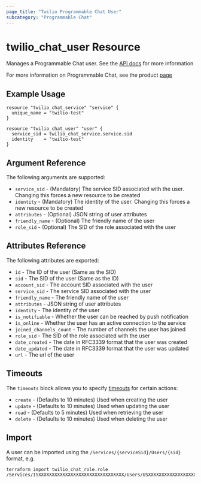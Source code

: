 ```yaml
---
page_title: "Twilio Programmable Chat User"
subcategory: "Programmable Chat"
---
```


# twilio_chat_user Resource

Manages a Programmable Chat user. See the [API docs](https://www.twilio.com/docs/chat/rest/user-resource) for more information

For more information on Programmable Chat, see the product [page](https://www.twilio.com/chat)

## Example Usage

```hcl
resource "twilio_chat_service" "service" {
  unique_name = "twilio-test"
}

resource "twilio_chat_user" "user" {
  service_sid = twilio_chat_service.service.sid
  identity    = "twilio-test"
}
```

## Argument Reference

The following arguments are supported:

- `service_sid` - (Mandatory) The service SID associated with the user. Changing this forces a new resource to be created
- `identity` - (Mandatory) The identity of the user. Changing this forces a new resource to be created
- `attributes` - (Optional) JSON string of user attributes
- `friendly_name` - (Optional) The friendly name of the user
- `role_sid` - (Optional) The SID of the role associated with the user

## Attributes Reference

The following attributes are exported:

- `id` - The ID of the user (Same as the SID)
- `sid` - The SID of the user (Same as the ID)
- `account_sid` - The account SID associated with the user
- `service_sid` - The service SID associated with the user
- `friendly_name` - The friendly name of the user
- `attributes` - JSON string of user attributes
- `identity` - The identity of the user
- `is_notifiable` - Whether the user can be reached by push notification
- `is_online` - Whether the user has an active connection to the service
- `joined_channels_count` - The number of channels the user has joined
- `role_sid` - The SID of the role associated with the user
- `date_created` - The date in RFC3339 format that the user was created
- `date_updated` - The date in RFC3339 format that the user was updated
- `url` - The url of the user

## Timeouts

The `timeouts` block allows you to specify [timeouts](https://www.terraform.io/docs/configuration/resources.html#timeouts) for certain actions:

- `create` - (Defaults to 10 minutes) Used when creating the user
- `update` - (Defaults to 10 minutes) Used when updating the user
- `read` - (Defaults to 5 minutes) Used when retrieving the user
- `delete` - (Defaults to 10 minutes) Used when deleting the user

## Import

A user can be imported using the `/Services/{serviceSid}/Users/{sid}` format, e.g.

```shell
terraform import twilio_chat_role.role /Services/ISXXXXXXXXXXXXXXXXXXXXXXXXXXXXXXXX/Users/USXXXXXXXXXXXXXXXXXXXXXXXXXXXXXXXX
```
